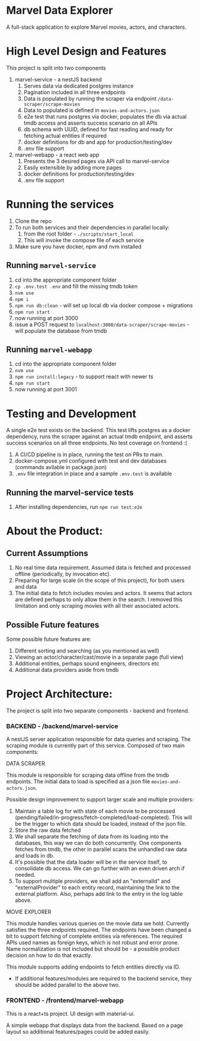# Marvel Data Explorer

A full-stack application to explore Marvel movies, actors, and characters.


# High Level Design and Features

This project is split into two components

1. marvel-service - a nestJS backend
   1. Serves data via dedicated postgres instance
   2. Pagination included in all three endpoints
   3. Data is populated by running the scraper via endpoint `/data-scraper/scrape-movies`
   4. Data to populated is defined in `movies-and-actors.json`
   5. e2e test that runs postgres via docker, populates the db via actual tmdb access and asserts success scenario on all APIs
   6. db schema with UUID, defined for fast reading and ready for fetching actual entities if required
   7. docker definitions for db and app for production/testing/dev
   8. .env file support
2. marvel-webapp - a react web app
   1. Presents the 3 desired pages via API call to marvel-service
   2. Easily extensible by adding more pages
   3. docker definitions for production/testing/dev
   4. .env file support

# Running the services

1. Clone the repo
2. To run both services and their dependencies in parallel locally:
   1. from the root folder - `./scripts/start_local`
   2. This will invoke the compose file of each service
2. Make sure you have docker, npm and nvm installed

## Running `marvel-service`

1. cd into the appropriate component folder
2. `cp .env.test .env` and fill the missing tmdb token  
3. `nvm use`
4. `npm i`
5. `npm run db:clean` - will set up local db via docker compose + migrations
6. `npm run start`
7. now running at port 3000
8. issue a POST request to `localhost:3000/data-scraper/scrape-movies` - will populate the database from tmdb 

## Running `marvel-webapp`

1. cd into the appropriate component folder
2. `nvm use`
3. `npm run install:legacy` - to support react with newer ts
3. `npm run start`
4. now running at port 3001


# Testing and Development

A single e2e test exists on the backend. This test lifts postgres as a docker dependency, runs the scraper against an actual tmdb endpoint, and asserts success scenarios on all three endpoints.
No test coverage on frontend :(

1. A CI/CD pipeline is in place, running the test on PRs to main.
2. docker-compose.yml configured with test and dev databases (commands avilable in package.json)
3. `.env` file integration in place and a sample `.env.test` is available


## Running the marvel-service tests

1. After installing dependencies, run `npm run test:e2e`

# About the Product:

## Current Assumptions

1. No real time data requirement. Assumed data is fetched and processed offline (periodically, by invocation etc).
2. Preparing for large scale (in the scope of this project), for both users and data
3. The initial data to fetch includes movies and actors. It seems that actors are defined perhaps to only allow them in the search. I removed this limitation and only scraping movies with all their associated actors.

## Possible Future features
Some possible future features are:
1. Different sorting and searching (as you mentioned as well)
2. Viewing an actor/character/cast/movie in a separate page (full view)
3. Additional entities, perhaps sound engineers, directors etc
4. Additional data providers aside from tmdb

# Project Architecture:

The project is split into two separate components - backend and frontend.

### BACKEND - /backend/marvel-service
A nestJS server application responsible for data queries and scraping. The scraping module is currently part of this service.
Composed of two main components:

DATA SCRAPER

This module is responsible for scraping data offline from the tmdb endpoints.
The initial data to load is specified as a json file `movies-and-actors.json`.

Possible design improvement to support larger scale and multiple providers:
1. Maintain a table log for with state of each movie to be processed (pending/failed/in-progress/fetch-completed/load-completed). This will be the trigger to which data should be loaded, instead of the json file.
2. Store the raw data fetched
3. We shall separate the fetching of data from its loading into the databases, this way we can do both concurrently. One components fetches from tmdb, the other in parallel scans the unhandled raw data and loads in db.
4. It's possible that the data loader will be in the service itself, to consolidate db access. We can go further with an even driven arch if needed.
5. To support multiple providers, we shall add an "externalId" and "externalProvider" to each entity record, maintaining the link to the external platform. Also, perhaps add link to the entry in the log table above. 

MOVIE EXPLORER

This module handles various queries on the movie data we hold. Currently satisfies the three endpoints required.
The endpoints have been changed a bit to support fetching of complete entities via references. The required APIs used names as foreign keys, which is not robust and error prone.
Name normalization is not included but should be - a possible product decision on how to do that exactly.

This module supports adding endpoints to fetch entities directly via ID. 

* If additional features/modules are required to the backend service, they should be added parallel to the above two.

### FRONTEND - /frontend/marvel-webapp

This is a react+ts project. UI design with material-ui.

A simple webapp that displays data from the backend. Based on a page layout so additional features/pages could be added easily.
